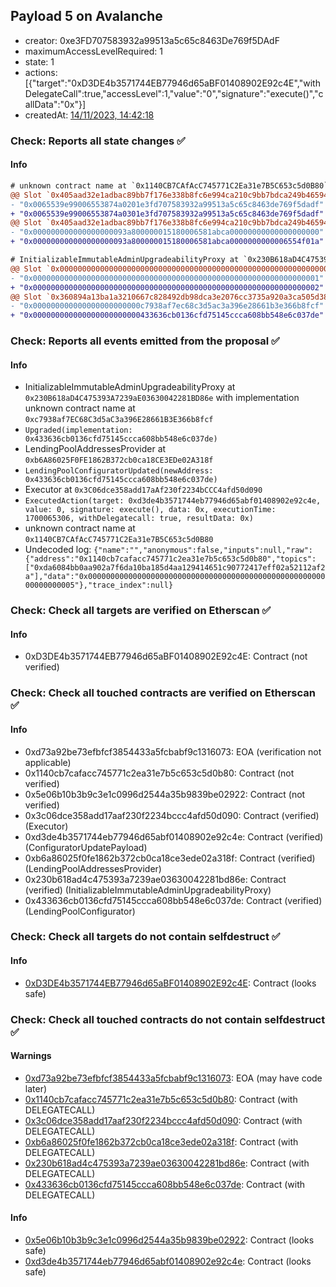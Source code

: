 ## Payload 5 on Avalanche

- creator: 0xe3FD707583932a99513a5c65c8463De769f5DAdF
- maximumAccessLevelRequired: 1
- state: 1
- actions: [{"target":"0xD3DE4b3571744EB77946d65aBF01408902E92c4E","withDelegateCall":true,"accessLevel":1,"value":"0","signature":"execute()","callData":"0x"}]
- createdAt: [14/11/2023, 14:42:18](https://snowtrace.io/tx/0x4fa34d58befd3233dc11e58eb48a16d1823abe35500d97c8cbbc9c35bf06f79e)

### Check: Reports all state changes :white_check_mark:

#### Info


```diff
# unknown contract name at `0x1140CB7CAfAcC745771C2Ea31e7B5C653c5d0B80`
@@ Slot `0x405aad32e1adbac89bb7f176e338b8fc6e994ca210c9bb7bdca249b465942250` @@
- "0x0065539e99006553874a0201e3fd707583932a99513a5c65c8463de769f5dadf"
+ "0x0065539e99006553874a0301e3fd707583932a99513a5c65c8463de769f5dadf"
@@ Slot `0x405aad32e1adbac89bb7f176e338b8fc6e994ca210c9bb7bdca249b465942251` @@
- "0x000000000000000000093a800000015180006581abca00000000000000000000"
+ "0x000000000000000000093a800000015180006581abca0000000000006554f01a"
```

```diff
# InitializableImmutableAdminUpgradeabilityProxy at `0x230B618aD4C475393A7239aE03630042281BD86e` with implementation unknown contract name at `0xc7938af7EC68C3d5aC3a396E28661B3E366b8fcf`
@@ Slot `0x0000000000000000000000000000000000000000000000000000000000000000` @@
- "0x0000000000000000000000000000000000000000000000000000000000000001"
+ "0x0000000000000000000000000000000000000000000000000000000000000002"
@@ Slot `0x360894a13ba1a3210667c828492db98dca3e2076cc3735a920a3ca505d382bbc` @@
- "0x000000000000000000000000c7938af7ec68c3d5ac3a396e28661b3e366b8fcf"
+ "0x000000000000000000000000433636cb0136cfd75145ccca608bb548e6c037de"
```


### Check: Reports all events emitted from the proposal :white_check_mark:

#### Info

- InitializableImmutableAdminUpgradeabilityProxy at `0x230B618aD4C475393A7239aE03630042281BD86e` with implementation unknown contract name at `0xc7938af7EC68C3d5aC3a396E28661B3E366b8fcf`
- `Upgraded(implementation: 0x433636cb0136cfd75145ccca608bb548e6c037de)`
- LendingPoolAddressesProvider at `0xb6A86025F0FE1862B372cb0ca18CE3EDe02A318f`
- `LendingPoolConfiguratorUpdated(newAddress: 0x433636cb0136cfd75145ccca608bb548e6c037de)`
- Executor at `0x3C06dce358add17aAf230f2234bCCC4afd50d090`
- `ExecutedAction(target: 0xd3de4b3571744eb77946d65abf01408902e92c4e, value: 0, signature: execute(), data: 0x, executionTime: 1700065306, withDelegatecall: true, resultData: 0x)`
- unknown contract name at `0x1140CB7CAfAcC745771C2Ea31e7B5C653c5d0B80`
- Undecoded log: `{"name":"","anonymous":false,"inputs":null,"raw":{"address":"0x1140cb7cafacc745771c2ea31e7b5c653c5d0b80","topics":["0xda6084bb0aa902a7f6da10ba185d4aa129414651c90772417eff02a52112af2a"],"data":"0x0000000000000000000000000000000000000000000000000000000000000005"},"trace_index":null}`

### Check: Check all targets are verified on Etherscan :white_check_mark:

#### Info

- 0xD3DE4b3571744EB77946d65aBF01408902E92c4E: Contract (not verified)

### Check: Check all touched contracts are verified on Etherscan :white_check_mark:

#### Info

- 0xd73a92be73efbfcf3854433a5fcbabf9c1316073: EOA (verification not applicable)
- 0x1140cb7cafacc745771c2ea31e7b5c653c5d0b80: Contract (not verified)
- 0x5e06b10b3b9c3e1c0996d2544a35b9839be02922: Contract (not verified)
- 0x3c06dce358add17aaf230f2234bccc4afd50d090: Contract (verified) (Executor)
- 0xd3de4b3571744eb77946d65abf01408902e92c4e: Contract (verified) (ConfiguratorUpdatePayload)
- 0xb6a86025f0fe1862b372cb0ca18ce3ede02a318f: Contract (verified) (LendingPoolAddressesProvider)
- 0x230b618ad4c475393a7239ae03630042281bd86e: Contract (verified) (InitializableImmutableAdminUpgradeabilityProxy)
- 0x433636cb0136cfd75145ccca608bb548e6c037de: Contract (verified) (LendingPoolConfigurator)

### Check: Check all targets do not contain selfdestruct :white_check_mark:

#### Info

- [0xD3DE4b3571744EB77946d65aBF01408902E92c4E](https://snowtrace.io/address/0xD3DE4b3571744EB77946d65aBF01408902E92c4E): Contract (looks safe)

### Check: Check all touched contracts do not contain selfdestruct :white_check_mark:

#### Warnings

- [0xd73a92be73efbfcf3854433a5fcbabf9c1316073](https://snowtrace.io/address/0xd73a92be73efbfcf3854433a5fcbabf9c1316073): EOA (may have code later)
- [0x1140cb7cafacc745771c2ea31e7b5c653c5d0b80](https://snowtrace.io/address/0x1140cb7cafacc745771c2ea31e7b5c653c5d0b80): Contract (with DELEGATECALL)
- [0x3c06dce358add17aaf230f2234bccc4afd50d090](https://snowtrace.io/address/0x3c06dce358add17aaf230f2234bccc4afd50d090): Contract (with DELEGATECALL)
- [0xb6a86025f0fe1862b372cb0ca18ce3ede02a318f](https://snowtrace.io/address/0xb6a86025f0fe1862b372cb0ca18ce3ede02a318f): Contract (with DELEGATECALL)
- [0x230b618ad4c475393a7239ae03630042281bd86e](https://snowtrace.io/address/0x230b618ad4c475393a7239ae03630042281bd86e): Contract (with DELEGATECALL)
- [0x433636cb0136cfd75145ccca608bb548e6c037de](https://snowtrace.io/address/0x433636cb0136cfd75145ccca608bb548e6c037de): Contract (with DELEGATECALL)

#### Info

- [0x5e06b10b3b9c3e1c0996d2544a35b9839be02922](https://snowtrace.io/address/0x5e06b10b3b9c3e1c0996d2544a35b9839be02922): Contract (looks safe)
- [0xd3de4b3571744eb77946d65abf01408902e92c4e](https://snowtrace.io/address/0xd3de4b3571744eb77946d65abf01408902e92c4e): Contract (looks safe)

